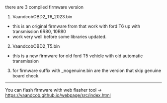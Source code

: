there are 3 compiled firmware version
1. VaandcobOBD2_T6_2023.bin  
- this is an original firmware from that work with ford T6 up with transmission 6R80, 10R80 
- work very well before some libraries updated.

2. VaandcobOBD2_T5.bin
- this is a new firmware for old ford T5 vehicle with old automatic transmission

3. for firmware suffix with  _nogenuine.bin are the version that skip genuine board check.


----------------------------------------
You can flash firmware with web flasher tool -> 
https://vaandcob.github.io/webpage/src/index.html
